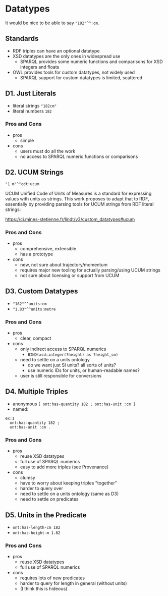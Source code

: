 # Datatypes

It would be nice to be able to say `"182"^^:cm`.

## Standards

- RDF triples can have an optional datatype
- XSD datatypes are the only ones in widespread use
  - SPARQL provides some numeric functions and comparisons for XSD integers and floats
- OWL provides tools for custom datatypes, not widely used
  - SPARQL support for custom datatypes is limited, scattered

## D1. Just Literals

- literal strings `"182cm"`
- literal numbers `182`

### Pros and Cons

- pros
  - simple
- cons
  - users must do all the work
  - no access to SPARQL numeric functions or comparisons

## D2. UCUM Strings

`"1 m"^^cdt:ucum`

UCUM Unified Code of Units of Measures is a standard for expressing values with units as strings.
This work proposes to adapt that to RDF,
essentially by providing parsing tools for UCUM strings from RDF literal strings:

https://ci.mines-stetienne.fr/lindt/v3/custom_datatypes#ucum

### Pros and Cons

- pros
  - comprehensive, extensible
  - has a prototype
- cons
  - new, not sure about trajectory/momentum
  - requires major new tooling for actually parsing/using UCUM strings
  - not sure about licensing or support from UCUM

## D3. Custom Datatypes

- `"182"^^units:cm`
- `"1.83"^^units:metre`

### Pros and Cons

- pros
  - clear, compact
- cons
  - only indirect access to SPARQL numerics
    - `BIND(xsd:integer(?height) as ?height_cm)`
  - need to settle on a units ontology
    - do we want just SI units? all sorts of units?
    - use numeric IDs for units, or human-readable names?
  - user is still responsible for conversions

## D4. Multiple Triples

- anonymous `[ ont:has-quantity 182 ; ont:has-unit :cm ]`
- named:

```
ex:1
  ont:has-quantity 182 ;
  ont:has-unit :cm .
```

### Pros and Cons

- pros
  - reuse XSD datatypes
  - full use of SPARQL numerics
  - easy to add more triples (see Provenance)
- cons
  - clumsy
  - have to worry about keeping triples "together"
  - harder to query over
  - need to settle on a units ontology (same as D3)
  - need to settle on predicates

## D5. Units in the Predicate

- `ont:has-length-cm 182`
- `ont:has-height-m 1.82`

### Pros and Cons
- pros
  - reuse XSD datatypes
  - full use of SPARQL numerics
- cons
  - requires lots of new predicates
  - harder to query for length in general (without units)
  - (I think this is hideous)

